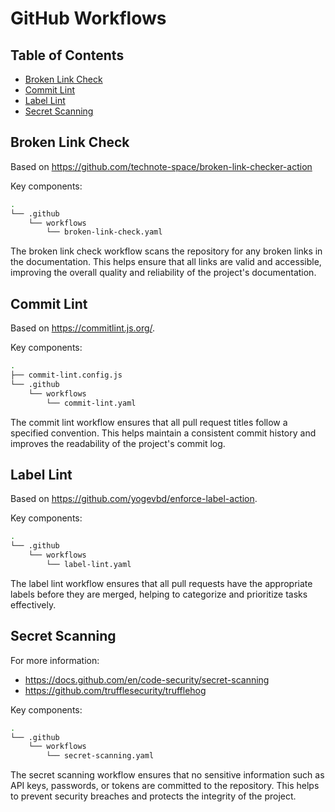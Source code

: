# GitHub Workflows

## Table of Contents

- [Broken Link Check](#broken-link-check)
- [Commit Lint](#commit-lint)
- [Label Lint](#label-lint)
- [Secret Scanning](#secret-scanning)

## Broken Link Check

Based on <https://github.com/technote-space/broken-link-checker-action>


Key components:

```bash
.  
└── .github  
    └── workflows  
        └── broken-link-check.yaml
```

The broken link check workflow scans the repository for any broken links in the documentation. This helps ensure that all links are valid and accessible, improving the overall quality and reliability of the project's documentation.


## Commit Lint

Based on <https://commitlint.js.org/>.

Key components:

```bash
.  
├── commit-lint.config.js  
└── .github  
    └── workflows  
        └── commit-lint.yaml
```

The commit lint workflow ensures that all pull request titles follow a specified convention. This helps maintain a consistent commit history and improves the readability of the project's commit log.

## Label Lint

Based on <https://github.com/yogevbd/enforce-label-action>.

Key components:

```bash
.  
└── .github  
    └── workflows  
        └── label-lint.yaml
```

The label lint workflow ensures that all pull requests have the appropriate labels before they are merged, helping to categorize and prioritize tasks effectively.

## Secret Scanning

For more information:

* <https://docs.github.com/en/code-security/secret-scanning>
* <https://github.com/trufflesecurity/trufflehog>

Key components:

```bash
.  
└── .github  
    └── workflows  
        └── secret-scanning.yaml
```

The secret scanning workflow ensures that no sensitive information such as API keys, passwords, or tokens are committed to the repository. This helps to prevent security breaches and protects the integrity of the project.
